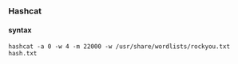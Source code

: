 ### Hashcat

#### syntax

```
hashcat -a 0 -w 4 -m 22000 -w /usr/share/wordlists/rockyou.txt hash.txt
```




